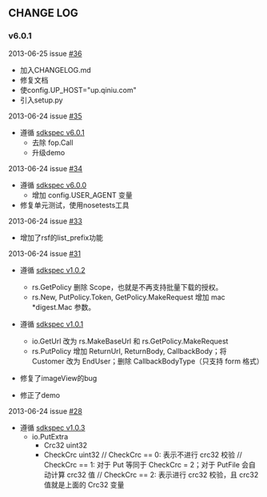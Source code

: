 ## CHANGE LOG

### v6.0.1

2013-06-25 issue [#36](https://github.com/qiniu/python-sdk/pull/36)

- 加入CHANGELOG.md
- 修复文档
- 使config.UP_HOST="up.qiniu.com"
- 引入setup.py

2013-06-24 issue [#35](https://github.com/qiniu/python-sdk/pull/35)

- 遵循 [sdkspec v6.0.1](https://github.com/qiniu/sdkspec/tree/v6.0.1)
  - 去除 fop.Call
  - 升级demo


2013-06-24 issue [#34](https://github.com/qiniu/python-sdk/pull/34)

- 遵循 [sdkspec v6.0.0](https://github.com/qiniu/sdkspec/tree/v6.0.0)
  - 增加 config.USER_AGENT 变量
- 修复单元测试，使用nosetests工具


2013-06-24 issue [#33](https://github.com/qiniu/python-sdk/pull/33)

- 增加了rsf的list_prefix功能


2013-06-24 issue [#31](https://github.com/qiniu/python-sdk/pull/31)

- 遵循 [sdkspec v1.0.2](https://github.com/qiniu/sdkspec/tree/v1.0.2)
  - rs.GetPolicy 删除 Scope，也就是不再支持批量下载的授权。
  - rs.New, PutPolicy.Token, GetPolicy.MakeRequest 增加 mac *digest.Mac 参数。

- 遵循 [sdkspec v1.0.1](https://github.com/qiniu/sdkspec/tree/v1.0.1)
  - io.GetUrl 改为 rs.MakeBaseUrl 和 rs.GetPolicy.MakeRequest
  - rs.PutPolicy 增加 ReturnUrl, ReturnBody, CallbackBody；将 Customer 改为 EndUser；删除 CallbackBodyType（只支持 form 格式） 

- 修复了imageView的bug
- 修正了demo



2013-06-24 issue [#28](https://github.com/qiniu/python-sdk/pull/28)

- 遵循 [sdkspec v1.0.3](https://github.com/qiniu/sdkspec/tree/v1.0.3)
  - io.PutExtra
    - Crc32 uint32
    - CheckCrc uint32 // CheckCrc == 0: 表示不进行 crc32 校验 // CheckCrc == 1: 对于 Put 等同于 CheckCrc = 2；对于 PutFile 会自动计算 crc32 值 // CheckCrc == 2: 表示进行 crc32 校验，且 crc32 值就是上面的 Crc32 变量
